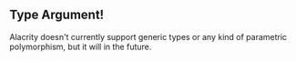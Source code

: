 [//]: # (title: More on Type)

## Type Argument!

Alacrity doesn't currently support generic types or any kind of parametric polymorphism,
but it will in the future.
